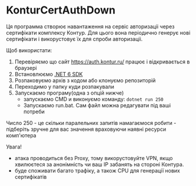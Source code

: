 # KonturCertAuthDown
Ця программа створює навантаження на сервіс авторизаціі через сертифікати комплексу Контур.
Для цього вона періодично генерує нові сертифікати i викорустовує їх для спроби авторизаціі.

Щоб використати:
1. Перевіряємо що сайт https://auth.kontur.ru/ працює і відкривається в браузері
2. Встановлюємо [.NET 6 SDK](https://dotnet.microsoft.com/en-us/download/dotnet/thank-you/sdk-6.0.202-windows-x86-installer)
3. Розпаковуємо архів з кодом або клонуємо репозиторій
4. Переходимо у папку куди розпакували
5. Запускаємо програму(одна з опцій нижче)
    - запускаємо CMD и виконуємо команду: `dotnet run 250`
    - Запускаємо run.bat. Сам файл можна редагувати під ваші потреби

Число 250 - це скільки паралельних запитів намагаємося робити - підберіть зручне для вас значення враховуючи наявні ресурси комп'ютера

Увага!
- атака проводиться без Proxy, тому викорустовуйте VPN, якщо хвилюєтеся за анонімність чи ваш IP забанять на стороні Контура.
- буде споживати багато трафіку, а також CPU для генерації нових сертифікатів